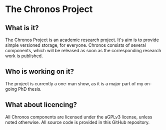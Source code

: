 The Chronos Project
===================

What is it?
-----------
The Chronos Project is an academic research project. It's aim is to provide simple versioned storage, for everyone. Chronos consists of several components, which will be released as soon as the corresponding research work is published.

Who is working on it?
---------------------
The project is currently a one-man show, as it is a major part of my on-going PhD thesis.

What about licencing?
---------------------
All Chronos components are licensed under the aGPLv3 license, unless noted otherwise. All source code is provided in this GitHub repository.
